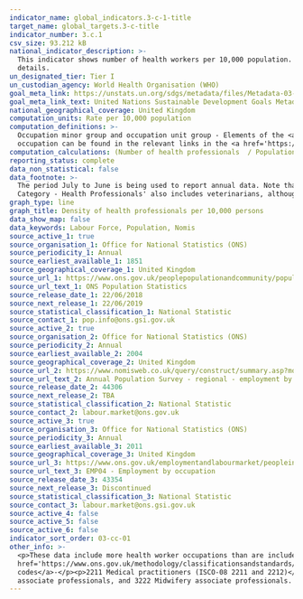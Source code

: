 ```yaml
---
indicator_name: global_indicators.3-c-1-title
target_name: global_targets.3-c-title
indicator_number: 3.c.1
csv_size: 93.212 kB
national_indicator_description: >-
  This indicator shows number of health workers per 10,000 population. Figures presented here may differ slightly to those given on the UN database because of different population estimates. In addition, extra health worker occupations are included here. See Other Information, below, for
  details.
un_designated_tier: Tier I
un_custodian_agency: World Health Organisation (WHO)
goal_meta_link: https://unstats.un.org/sdgs/metadata/files/Metadata-03-0C-01.pdf
goal_meta_link_text: United Nations Sustainable Development Goals Metadata (PDF 207 KB)
national_geographical_coverage: United Kingdom
computation_units: Rate per 10,000 population
computation_definitions: >-
  Occupation minor group and occupation unit group - Elements of the <a href='https://onsdigital.github.io/dp-classification-tools/standard-occupational-classification/ONS_SOC_hierarchy_view.html'>Standard Occupational Classification (SOC) Hierarchy</a> 2010. Descriptions of each
  occupation can be found in the relevant links in the <a href='https://onsdigital.github.io/dp-classification-tools/standard-occupational-classification/ONS_SOC_hierarchy_view.html'>SOC 2010 Hierarchy</a>.
computation_calculations: (Number of health professionals  / Population) * 10,000
reporting_status: complete
data_non_statistical: false
data_footnote: >-
  The period July to June is being used to report annual data. Note that some of the totals will not sum to 100% due to incomplete source data. Where the sample size was too small to make a reliable estimate, figures have been removed. Please note, the aggregate value for 'Occupation
  Category - Health Professionals' also includes veterinarians, although these have not been included as a subcategory.
graph_type: line
graph_title: Density of health professionals per 10,000 persons
data_show_map: false
data_keywords: Labour Force, Population, Nomis
source_active_1: true
source_organisation_1: Office for National Statistics (ONS)
source_periodicity_1: Annual
source_earliest_available_1: 1851
source_geographical_coverage_1: United Kingdom 
source_url_1: https://www.ons.gov.uk/peoplepopulationandcommunity/populationandmigration/populationestimates/datasets/populationestimatesforukenglandandwalesscotlandandnorthernireland 
source_url_text_1: ONS Population Statistics
source_release_date_1: 22/06/2018
source_next_release_1: 22/06/2019
source_statistical_classification_1: National Statistic
source_contact_1: pop.info@ons.gsi.gov.uk 
source_active_2: true
source_organisation_2: Office for National Statistics (ONS)
source_periodicity_2: Annual
source_earliest_available_2: 2004
source_geographical_coverage_2: United Kingdom
source_url_2: https://www.nomisweb.co.uk/query/construct/summary.asp?mode=construct&version=0&dataset=168
source_url_text_2: Annual Population Survey - regional - employment by occupation
source_release_date_2: 44306
source_next_release_2: TBA
source_statistical_classification_2: National Statistic
source_contact_2: labour.market@ons.gov.uk
source_active_3: true
source_organisation_3: Office for National Statistics (ONS)
source_periodicity_3: Annual
source_earliest_available_3: 2011
source_geographical_coverage_3: United Kingdom 
source_url_3: https://www.ons.gov.uk/employmentandlabourmarket/peopleinwork/employmentandemployeetypes/datasets/employmentbyoccupationemp04
source_url_text_3: EMP04 - Employment by occupation
source_release_date_3: 43354
source_next_release_3: Discontinued
source_statistical_classification_3: National Statistic
source_contact_3: labour.market@ons.gsi.gov.uk 
source_active_4: false
source_active_5: false
source_active_6: false
indicator_sort_order: 03-cc-01
other_info: >-
  <p>These data include more health worker occupations than are included in the UN metadata. The UN metadata specify International Standard of Classification of Occupations<a
  href='https://www.ons.gov.uk/methodology/classificationsandstandards/standardoccupationalclassificationsoc/soc2020/classifyingthestandardoccupationalclassification2020soc2020totheinternationalstandardclassificationofoccupationsisco08'>(ISCO-08) codes that map to the following SOC 2010
  codes</a>-</p><p>2211 Medical practitioners (ISCO-08 2211 and 2212)</p><p>2213 Pharmacists (ISCO-08 2262)</p><p>2215 Dental practitioners (ISCO-08 2261)</p><p>2231 Nurses (ISCO-08 2221)</p>2232 Midwives (ISCO-08 2222)</p><p>. The UN metadata also specifies ISCO-08 codes 3221 Nursing
  associate professionals, and 3222 Midwifery associate professionals. These two groups have no link to SOC 2010.</p><p> Data follows the UN specification for this indicator. This indicator has been identified in collaboration with topic experts.
---
```

